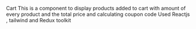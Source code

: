 Cart
This is a component to display products added to cart with amount of every product and the total price and calculating coupon code
Used Reactjs , tailwind and Redux toolkit
